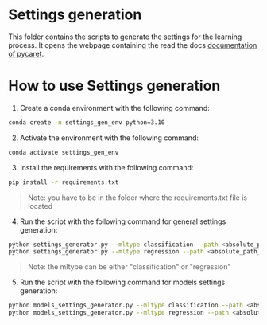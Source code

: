 # Settings generation

This folder contains the scripts to generate the settings for the learning process. It opens the webpage containing the read the docs [documentation of pycaret](https://pycaret.readthedocs.io/en/latest/index.html).

# How to use Settings generation

1. Create a conda environment with the following command:

```bash
conda create -n settings_gen_env python=3.10
```

2. Activate the environment with the following command:

```bash
conda activate settings_gen_env
```

3. Install the requirements with the following command:

```bash
pip install -r requirements.txt
```

> Note: you have to be in the folder where the requirements.txt file is located

4. Run the script with the following command for general settings generation:

```bash
python settings_generator.py --mltype classification --path <absolute_path_to_the_folder_where_the_settings_will_be_generated>
python settings_generator.py --mltype regression --path <absolute_path_to_the_folder_where_the_settings_will_be_generated>
```

> Note: the mltype can be either "classification" or "regression"

5. Run the script with the following command for models settings generation:

```bash
python models_settings_generator.py --mltype classification --path <absolute_path_to_the_folder_where_the_settings_will_be_generated>
python models_settings_generator.py --mltype regression --path <absolute_path_to_the_folder_where_the_settings_will_be_generated>
```
